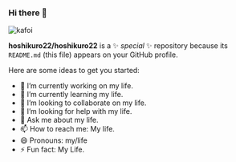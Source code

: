 ### Hi there 👋


![kafoi](https://github.com/hoshikuro22/hoshikuro22/assets/89105589/dbd91c3c-6897-4e95-b67b-6b3b88066937)



**hoshikuro22/hoshikuro22** is a ✨ _special_ ✨ repository because its `README.md` (this file) appears on your GitHub profile.

Here are some ideas to get you started:

- 🔭 I’m currently working on my life.
- 🌱 I’m currently learning my life.
- 👯 I’m looking to collaborate on my life.
- 🤔 I’m looking for help with my life.
- 💬 Ask me about my life.
- 📫 How to reach me: My life.
- 😄 Pronouns: my/life
- ⚡ Fun fact: My Life.

